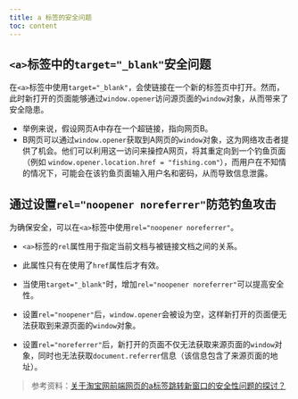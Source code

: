 ```yaml
---
title: a 标签的安全问题
toc: content
---
```


## `<a>`标签中的`target="_blank"`安全问题

在`<a>`标签中使用`target="_blank"`，会使链接在一个新的标签页中打开。然而，此时新打开的页面能够通过`window.opener`访问源页面的`window`对象，从而带来了安全隐患。

- 举例来说，假设网页A中存在一个超链接，指向网页B。
- B网页可以通过`window.opener`获取到A网页的`window`对象，这为网络攻击者提供了机会。他们可以利用这一访问来操控A网页，将其重定向到一个钓鱼页面（例如 `window.opener.location.href = "fishing.com"`），而用户在不知情的情况下，可能会在该钓鱼页面输入用户名和密码，从而导致信息泄露。

## 通过设置`rel="noopener noreferrer"`防范钓鱼攻击

为确保安全，可以在`<a>`标签中使用`rel="noopener noreferrer"`。

- `<a>`标签的`rel`属性用于指定当前文档与被链接文档之间的关系。
- 此属性只有在使用了`href`属性后才有效。
- 当使用`target="_blank"`时，增加`rel="noopener noreferrer"`可以提高安全性。

- 设置`rel="noopener"`后，`window.opener`会被设为空，这样新打开的页面便无法获取到来源页面的`window`对象。
- 设置`rel="noreferrer"`后，新打开的页面不仅无法获取来源页面的`window`对象，同时也无法获取`document.referrer`信息（该信息包含了来源页面的地址）。

> 参考资料：[关于淘宝网前端网页的a标签跳转新窗口的安全性问题的探讨？](https://www.zhihu.com/question/267580521)

